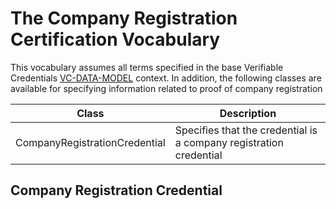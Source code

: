 # The Company Registration Certification Vocabulary

This vocabulary assumes all terms specified in the base Verifiable Credentials [VC-DATA-MODEL](https://w3c-ccg.github.io/vaccination-vocab/#bib-vc-data-model) context. In addition, the following classes are available for specifying information related to proof of company registration

| Class | Description |
|---|---|
| CompanyRegistrationCredential | Specifies that the credential is a company registration credential |

## Company Registration Credential

